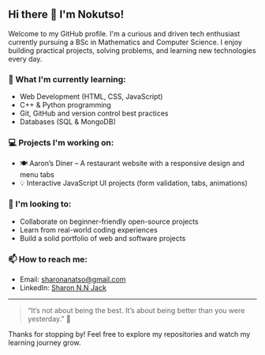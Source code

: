 ## Hi there 👋 I'm Nokutso!

Welcome to my GitHub profile. I'm a curious and driven tech enthusiast currently pursuing a BSc in Mathematics and Computer Science. I enjoy building practical projects, solving problems, and learning new technologies every day.

### 🌱 What I'm currently learning:
- Web Development (HTML, CSS, JavaScript)
- C++ & Python programming
- Git, GitHub and version control best practices
- Databases (SQL & MongoDB)

### 💻 Projects I'm working on:
- 🍽️ Aaron’s Diner – A restaurant website with a responsive design and menu tabs
- 💡 Interactive JavaScript UI projects (form validation, tabs, animations)

### 👀 I'm looking to:
- Collaborate on beginner-friendly open-source projects
- Learn from real-world coding experiences
- Build a solid portfolio of web and software projects

### 📫 How to reach me:
- Email: sharonanatso@gmail.com
- LinkedIn: [Sharon N.N Jack](https://www.linkedin.com/in/sharon-nanayaa-nokutso-jack) 

---

> “It’s not about being the best. It’s about being better than you were yesterday.” 🌱

Thanks for stopping by! Feel free to explore my repositories and watch my learning journey grow.

